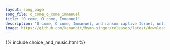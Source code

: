 ```yaml
---
layout: song_page
song_file: o_come_o_come_immanuel
title: "O come, O come, Immanuel"
description: "O come, O come, Immanuel, and ransom captive Israel, until the Son of God appear.    Rejoice! Rejoice!   Immanuel shall come to thee, O Israel.  O com... english christian winter 4part chords"
image: https://github.com/kenanbit/hymn-singer/releases/latest/download/o_come_o_come_immanuel-trad.png
---
```


{% include choice_and_music.html %}